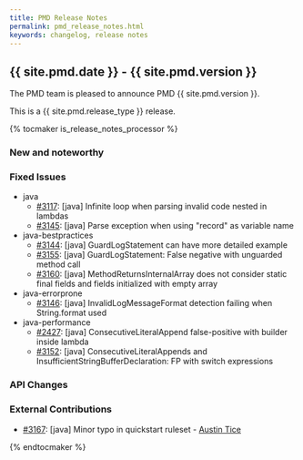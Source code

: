 ```yaml
---
title: PMD Release Notes
permalink: pmd_release_notes.html
keywords: changelog, release notes
---
```


## {{ site.pmd.date }} - {{ site.pmd.version }}

The PMD team is pleased to announce PMD {{ site.pmd.version }}.

This is a {{ site.pmd.release_type }} release.

{% tocmaker is_release_notes_processor %}

### New and noteworthy

### Fixed Issues

*   java
    *   [#3117](https://github.com/pmd/pmd/issues/3117): \[java] Infinite loop when parsing invalid code nested in lambdas
    *   [#3145](https://github.com/pmd/pmd/issues/3145): \[java] Parse exception when using "record" as variable name
*   java-bestpractices
    *   [#3144](https://github.com/pmd/pmd/issues/3144): \[java] GuardLogStatement can have more detailed example
    *   [#3155](https://github.com/pmd/pmd/pull/3155): \[java] GuardLogStatement: False negative with unguarded method call
    *   [#3160](https://github.com/pmd/pmd/issues/3160): \[java] MethodReturnsInternalArray does not consider static final fields and fields initialized with empty array
*   java-errorprone
    *   [#3146](https://github.com/pmd/pmd/issues/3146): \[java] InvalidLogMessageFormat detection failing when String.format used
*   java-performance
    *   [#2427](https://github.com/pmd/pmd/issues/2427): \[java] ConsecutiveLiteralAppend false-positive with builder inside lambda
    *   [#3152](https://github.com/pmd/pmd/issues/3152): \[java] ConsecutiveLiteralAppends and InsufficientStringBufferDeclaration: FP with switch expressions

### API Changes

### External Contributions

*   [#3167](https://github.com/pmd/pmd/pull/3167): \[java] Minor typo in quickstart ruleset - [Austin Tice](https://github.com/AustinTice)

{% endtocmaker %}

